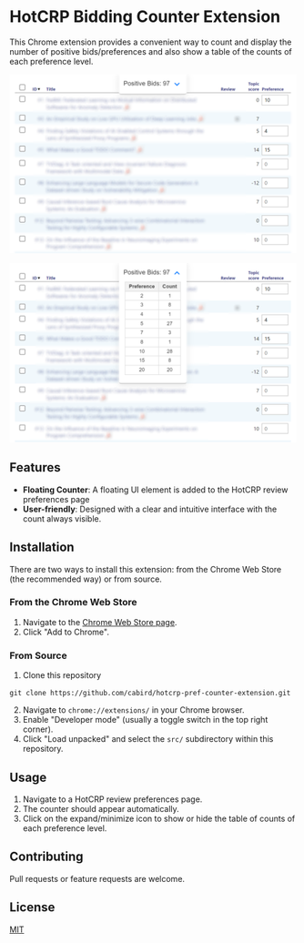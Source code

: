 
# HotCRP Bidding Counter Extension

This Chrome extension provides a convenient way to count and display the number of positive bids/preferences and also show a table of the counts of each preference level.

![HotCRP Bidding Counter Screenshot](screenshot1.png) 

![HotCRP Bidding Counter Screenshot](screenshot2.png)

## Features

- **Floating Counter**: A floating UI element is added to the HotCRP review preferences page
- **User-friendly**: Designed with a clear and intuitive interface with the count always visible.

## Installation

There are two ways to install this extension: from the Chrome Web Store (the recommended way) or from source.

### From the Chrome Web Store

1. Navigate to the [Chrome Web Store page](https://chrome.google.com/webstore/detail/hotcrp-bidpreference-coun/dooaffdcgmcboancmlbihgmbacghghaj).
2. Click "Add to Chrome".

### From Source

1. Clone this repository
```
git clone https://github.com/cabird/hotcrp-pref-counter-extension.git
```
2. Navigate to `chrome://extensions/` in your Chrome browser.
3. Enable "Developer mode" (usually a toggle switch in the top right corner).
4. Click "Load unpacked" and select the `src/` subdirectory within this repository.


## Usage

1. Navigate to a HotCRP review preferences page.
2. The counter should appear automatically.
3. Click on the expand/minimize icon to show or hide the table of counts of each preference level.



## Contributing

Pull requests or feature requests are welcome.

## License

[MIT](https://choosealicense.com/licenses/mit/)
